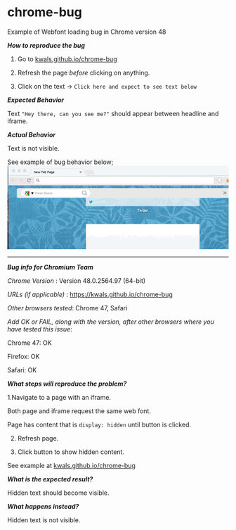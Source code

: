 # chrome-bug
Example of Webfont loading bug in Chrome version 48

***How to reproduce the bug***

1. Go to [kwals.github.io/chrome-bug](kwals.github.io/chrome-bug)

2. Refresh the page _before_ clicking on anything.

3. Click on the text -> `Click here and expect to see text below`


***Expected Behavior***

Text `"Hey there, can you see me?"` should appear between headline and iframe.


***Actual Behavior***

Text is not visible.

See example of bug behavior below;
![text does not load](/reproduce-bug.gif "How to Reproduce the Issue")





___________________________________________


***Bug info for Chromium Team***


_Chrome Version_ : Version 48.0.2564.97 (64-bit)

_URLs (if applicable)_ : https://kwals.github.io/chrome-bug

_Other browsers tested_: Chrome 47, Safari

_Add OK or FAIL, along with the version, after other browsers where you have tested this issue_:

Chrome 47: OK

Firefox: OK

Safari: OK
    
    
    

***_What steps will reproduce the problem?_***


1.Navigate to a page with an iframe. 

  Both page and iframe request the same web font.
  
  Page has content that is `display: hidden` until button is clicked.
  
  
2. Refresh page.



3. Click button to show hidden content.


See example at [kwals.github.io/chrome-bug](kwals.github.io/chrome-bug)


***_What is the expected result?_***

Hidden text should become visible.


***_What happens instead?_***

Hidden text is not visible.

